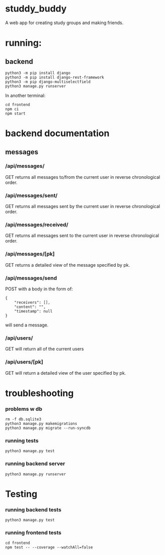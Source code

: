 # studdy_buddy
A web app for creating study groups and making friends.

# running:
## backend
```
python3 -m pip install django
python3 -m pip install django-rest-framework
python3 -m pip django-multiselectfield
python3 manage.py runserver
```
In another terminal:
```
cd frontend
npm ci
npm start
```

# backend documentation
## messages
### /api/messages/
GET returns all messages to/from the current user in reverse chronological order.

### /api/messages/sent/
GET returns all messages sent by the current user in reverse chronological order.

### /api/messages/received/
GET returns all messages sent to the current user in reverse chronological order.

### /api/messages/[pk]
GET returns a detailed view of the message specified by pk.

### /api/messages/send
POST with a body in the form of:
```
{
    "receivers": [],
    "content": "",
    "timestamp": null
}
```
will send a message.

### /api/users/
GET will return all of the current users

### /api/users/[pk]
GET will return a detailed view of the user specified by pk.




# troubleshooting
### problems w db
```
rm -f db.sqlite3
python3 manage.py makemigrations
python3 manage.py migrate --run-syncdb
```
### running tests
```
python3 manage.py test
```
### running backend server
```
python3 manage.py runserver
```

# Testing
### running backend tests
```
python3 manage.py test
```
### running frontend tests
```
cd frontend
npm test -- --coverage --watchAll=false
```
